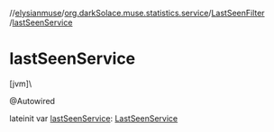 //[elysianmuse](../../../index.md)/[org.darkSolace.muse.statistics.service](../index.md)/[LastSeenFilter](index.md)
/[lastSeenService](last-seen-service.md)

# lastSeenService

[jvm]\

@Autowired

lateinit var [lastSeenService](last-seen-service.md): [LastSeenService](../-last-seen-service/index.md)
